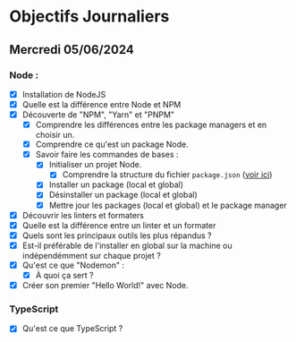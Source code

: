 # Objectifs Journaliers

## Mercredi 05/06/2024

### Node :

- [x] Installation de NodeJS
- [x] Quelle est la différence entre Node et NPM
- [x] Découverte de "NPM", "Yarn" et "PNPM"
  - [x] Comprendre les différences entre les package managers et en choisir un.
  - [x] Comprendre ce qu'est un package Node.
  - [x] Savoir faire les commandes de bases :
    - [x] Initialiser un projet Node.
      - [x] Comprendre la structure du fichier `package.json` ([voir ici](https://docs.npmjs.com/cli/v10/configuring-npm/package-json))
    - [x] Installer un package (local et global)
    - [x] Désinstaller un package (local et global)
    - [x] Mettre jour les packages (local et global) et le package manager
- [x] Découvrir les linters et formaters <!--les linter vienne relever des erreur dans le code telle que les convetion/best practice/pb de style alors que le formateur restructure automatiquement le code-->
- [x] Quelle est la différence entre un linter et un formater
- [x] Quels sont les principaux outils les plus répandus ?
- [x] Est-il préférable de l'installer en global sur la machine ou indépendémment sur chaque projet ?<!--il est préferable de le metre ne local-->
- [x] Qu'est ce que "Nodemon" :<!--nodemon est lequivalent pour node de --watch dans sass-->
  - [x] À quoi ça sert ?
- [x] Créer son premier "Hello World!" avec Node.

### TypeScript

- [x] Qu'est ce que TypeScript ?